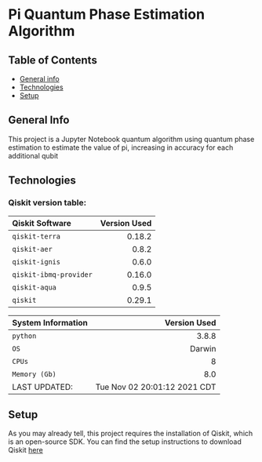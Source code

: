 # Pi Quantum Phase Estimation Algorithm
## Table of Contents
* [General info](#general-info)
* [Technologies](#technologies)
* [Setup](#setup)
## General Info
This project is a Jupyter Notebook quantum algorithm using quantum phase estimation to estimate the value of pi, increasing in accuracy for each additional qubit

## Technologies
### Qiskit version table:
| Qiskit Software         | Version Used  |
| :-------------          | -------------:|
| `qiskit-terra`          |       0.18.2 |
| `qiskit-aer`            |        0.8.2 |
| `qiskit-ignis`          |        0.6.0 |
| `qiskit-ibmq-provider`  |       0.16.0 |
| `qiskit-aqua`           |        0.9.5 |
| `qiskit`                |       0.29.1 |

| System Information      | Version Used  |
| :-------------          | -------------:|
| `python`                |        3.8.8 | 
| `OS`                    |       Darwin | 
| `CPUs`                  |            8 | 
| `Memory (Gb)`           |          8.0 |
| LAST UPDATED:           |   Tue Nov 02 20:01:12 2021 CDT |

## Setup
As you may already tell, this project requires the installation of Qiskit, which is an open-source SDK. You can find the setup instructions to download Qiskit [here](https://qiskit.org/documentation/getting_started.html)

